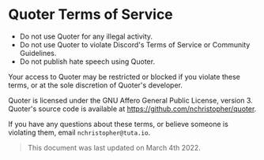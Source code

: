 # Quoter Terms of Service

-   Do not use Quoter for any illegal activity.
-   Do not use Quoter to violate Discord's Terms of Service or Community Guidelines.
-   Do not publish hate speech using Quoter.

Your access to Quoter may be restricted or blocked if you violate these terms, or at the sole discretion of Quoter's developer.

Quoter is licensed under the GNU Affero General Public License, version 3. Quoter's source code is available at https://github.com/nchristopher/quoter.

If you have any questions about these terms, or believe someone is violating them, email `nchristopher@tuta.io`.

> This document was last updated on March 4th 2022.
